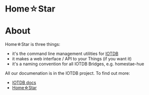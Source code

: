 # Home☆Star

# About

Home☆Star is three things:

* it's the command line management utilities for [IOTDB](https://github.com/dpjanes/node-iotdb)
* it makes a web interface / API to your Things (if you want it)
* it's a naming convention for all IOTDB Bridges, e.g. homestae-hue

All our documenation is in the IOTDB project. To find out more:

* [IOTDB docs](https://github.com/dpjanes/node-iotdb/blob/master/docs/)
* [Home☆Star](https://github.com/dpjanes/node-iotdb/blob/master/docs/homestar.md)
